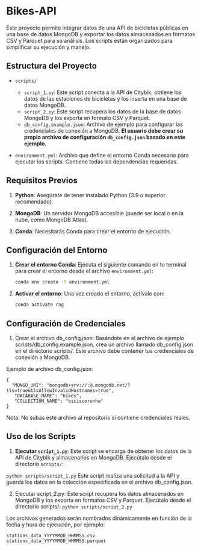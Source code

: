 # Bikes-API

Este proyecto permite integrar datos de una API de bicicletas públicas en una base de datos MongoDB y exportar los datos almacenados en formatos CSV y Parquet para su análisis. Los scripts están organizados para simplificar su ejecución y manejo.

## Estructura del Proyecto

- `scripts/`
  - `script_1.py`: Este script conecta a la API de Citybik, obtiene los datos de las estaciones de bicicletas y los inserta en una base de datos MongoDB.
  - `script_2.py`: Este script recupera los datos de la base de datos MongoDB y los exporta en formato CSV y Parquet.
  - `db_config.example.json`: Archivo de ejemplo para configurar las credenciales de conexión a MongoDB. **El usuario debe crear su propio archivo de configuración `db_config.json` basado en este ejemplo.**

- `environment.yml`: Archivo que define el entorno Conda necesario para ejecutar los scripts. Contiene todas las dependencias requeridas.

## Requisitos Previos

1. **Python**:
   Asegúrate de tener instalado Python (3.9 o superior recomendado).
   
3. **MongoDB**:
   Un servidor MongoDB accesible (puede ser local o en la nube, como MongoDB Atlas).

4. **Conda**:
   Necesitarás Conda para crear el entorno de ejecución.

## Configuración del Entorno

1. **Crear el entorno Conda**:
   Ejecuta el siguiente comando en tu terminal para crear el entorno desde el archivo `environment.yml`:

   ```bash
   conda env create -f environment.yml

2. **Activar el entorno**:
Una vez creado el entorno, actívalo con:

   ```bash
   conda activate rag

## Configuración de Credenciales

  1. Crear el archivo db_config.json: Basándote en el archivo de ejemplo scripts/db_config.example.json, crea un archivo llamado db_config.json en el directorio scripts/. Este archivo debe contener tus credenciales de conexión a MongoDB.

  Ejemplo de archivo db_config.json:

<pre><code>{
  "MONGO_URI": "mongodb+srv://<usuario>:<contraseña>@<cluster>.mongodb.net/<nombre_base_de_datos>?tls=true&tlsAllowInvalidHostnames=true",
   "DATABASE_NAME": "bikes",
   "COLLECTION_NAME": "biciscorunha"
}
</code></pre>
Nota: No subas este archivo al repositorio si contiene credenciales reales.

## Uso de los Scripts

1. **Ejecutar `script_1.py`**:
Este script se encarga de obtener los datos de la API de Citybik y almacenarlos en MongoDB. Ejecútalo desde el directorio `scripts/`:

<code>python scripts/script_1.py</code>
    Este script realiza una solicitud a la API y guarda los datos en la colección especificada en el archivo db_config.json.

   2. Ejecutar script_2.py: Este script recupera los datos almacenados en MongoDB y los exporta en formatos CSV y Parquet. Ejecútalo desde el directorio scripts/:
   <code>python scripts/script_2.py</code>

  Los archivos generados serán nombrados dinámicamente en función de la fecha y hora de ejecución, por ejemplo:

    stations_data_YYYYMMDD_HHMMSS.csv
    stations_data_YYYYMMDD_HHMMSS.parquet
